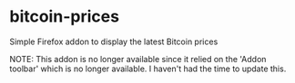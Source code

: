 # bitcoin-prices

Simple Firefox addon to display the latest Bitcoin prices

NOTE: This addon is no longer available since it relied on the 'Addon toolbar' which is no longer available. I haven't had the time to update this.
